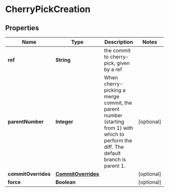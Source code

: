 

# CherryPickCreation


## Properties

| Name | Type | Description | Notes |
|------------ | ------------- | ------------- | -------------|
|**ref** | **String** | the commit to cherry-pick, given by a ref |  |
|**parentNumber** | **Integer** | When cherry-picking a merge commit, the parent number (starting from 1) with which to perform the diff. The default branch is parent 1.  |  [optional] |
|**commitOverrides** | [**CommitOverrides**](CommitOverrides.md) |  |  [optional] |
|**force** | **Boolean** |  |  [optional] |



